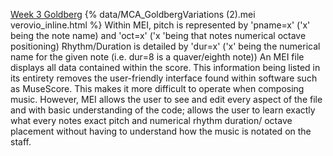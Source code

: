 [Week 3 Goldberg](week3.md)
{% data/MCA_GoldbergVariations (2).mei verovio_inline.html %}
Within MEI, pitch is represented by 'pname=x' ('x' being the note name) and 'oct=x' ('x 'being that notes numerical octave positioning)
Rhythm/Duration is detailed by 'dur=x' ('x' being the numerical name for the given note (i.e. dur=8 is a quaver/eighth note))
An MEI file displays all data contained within the score.
This information being listed in its entirety removes the user-friendly interface found within software such as MuseScore. This makes it more difficult to operate when composing music. However, MEI allows the user to see and edit every aspect of the file and with basic understanding of the code; allows the user to learn exactly what every notes exact pitch and numerical rhythm duration/ octave placement without having to understand how the music is notated on the staff.
